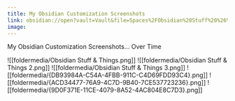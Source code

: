 ```yaml
---
title: My Obsidian Customization Screenshots
link: obsidian://open?vault=Vault&file=Spaces%2FObsidian%20Stuff%20%26%20Things%2FMy%20Obsidian%20Customization%20Screenshots
image:
---
```

My Obsidian Customization Screenshots... Over Time

![[foldermedia/Obsidian Stuff & Things.png]]
![[foldermedia/Obsidian Stuff & Things 2.png]]
![[foldermedia/Obsidian Stuff & Things 3.png]]
![[foldermedia/{DB93984A-C54A-4FBB-911C-C4D69FDD93C4}.png]]
![[foldermedia/{ACD34477-76A9-4C7D-9B40-7CE537723236}.png]]
![[foldermedia/{9D0F371E-11CE-4079-8A52-4AC804E8C7D3}.png]]